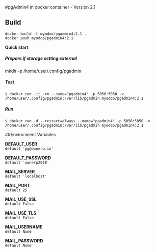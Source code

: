 #pgAdmin4 in docker container - Version 2.1

## Build
`docker build -t myodoo/pgadmin4:2.1 .`   
`docker push myodoo/pgadmin4:2.1`  
  
  
**Quick start**
  
##### Prepare if storage setting external
mkdir -p /home/user/.config/pgadmin

##### Test  
`$ docker run -it -rm --name="pgadmin4" -p 5050:5050 -v /home/user/.config/pgadmin:/var/lib/pgadmin myodoo/pgadmin4:2.1 `
  
##### Run
`$ docker run -d --restart=always --name="pgadmin4" -p 5050:5050 -v /home/user/.config/pgadmin:/var/lib/pgadmin myodoo/pgadmin4:2.1 `
  
##Environment Variables

**DEFAULT_USER**  
`default 'pg@ownerp.io'`  
  
**DEFAULT_PASSWORD**  
`default 'ownerp2018'`    
   
**MAIL_SERVER**  
`default 'localhost'`  
  
**MAIL_PORT**  
`default 25`  
  
**MAIL_USE_SSL**  
`default False`  
  
**MAIL_USE_TLS**  
`default False`  

**MAIL_USERNAME**  
`default None`  
  
**MAIL_PASSWORD**  
`default None`  
